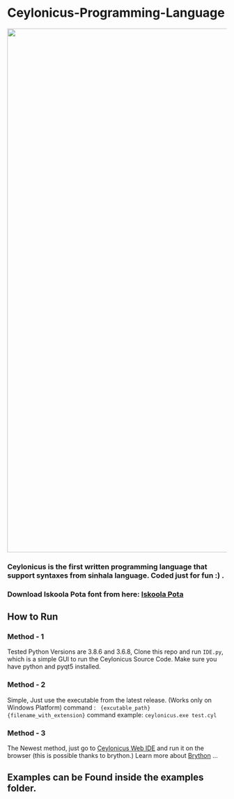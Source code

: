 # Ceylonicus-Programming-Language
<p align="center">
    <img width="1200px" src="https://github.com/RezSat/Ceylonicus/blob/gh-pages/css/logo-1200x268.png?raw=true"><br/>
  </a>
</p>

### Ceylonicus is the first written programming language that support syntaxes from sinhala language. Coded just for fun :) .

### Download Iskoola Pota font from here: [Iskoola Pota](https://freefontsdownload.net/free-iskpotab-font-145700.htm)

## How to Run

### Method - 1
Tested Python Versions are 3.8.6 and 3.6.8,
Clone this repo and run `IDE.py`, which is a simple GUI to run the Ceylonicus Source Code. Make sure you have python and pyqt5 installed.

### Method - 2
Simple, Just use the executable from the latest release. (Works only on Windows Platform)
command : ``` {excutable_path} {filename_with_extension}```
command example: ``` ceylonicus.exe test.cyl ```

### Method - 3
The Newest method, just go to [Ceylonicus Web IDE](https://brython-ceylonicus.vercel.app/) and run it on the browser (this is possible thanks to brython.)
Learn more about [Brython](https://brython.info/) ...

## Examples can be Found inside the examples folder.

